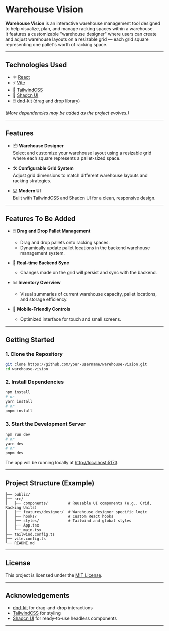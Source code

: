 # Warehouse Vision

**Warehouse Vision** is an interactive warehouse management tool designed to help visualize, plan, and manage racking spaces within a warehouse.  
It features a customizable "warehouse designer" where users can create and adjust warehouse layouts on a resizable grid — each grid square representing one pallet's worth of racking space.

---

## Technologies Used

- ⚛️ [React](https://react.dev/)
- ⚡ [Vite](https://vitejs.dev/)
- 🎨 [TailwindCSS](https://tailwindcss.com/)
- 🧩 [Shadcn UI](https://ui.shadcn.dev/)
- 🖱️ [dnd-kit](https://dndkit.com/) (drag and drop library)

*(More dependencies may be added as the project evolves.)*

---

## Features

- 📦 **Warehouse Designer**  
  Select and customize your warehouse layout using a resizable grid where each square represents a pallet-sized space.

- 🛠️ **Configurable Grid System**  
  Adjust grid dimensions to match different warehouse layouts and racking strategies.

- 💻 **Modern UI**  
  Built with TailwindCSS and Shadcn UI for a clean, responsive design.

---

## Features To Be Added

- 🖱️ **Drag and Drop Pallet Management**  
  - Drag and drop pallets onto racking spaces.
  - Dynamically update pallet locations in the backend warehouse management system.

- 🔄 **Real-time Backend Sync**  
  - Changes made on the grid will persist and sync with the backend.

- 📊 **Inventory Overview**  
  - Visual summaries of current warehouse capacity, pallet locations, and storage efficiency.

- 📱 **Mobile-Friendly Controls**  
  - Optimized interface for touch and small screens.

---

## Getting Started

### 1. Clone the Repository

```bash
git clone https://github.com/your-username/warehouse-vision.git
cd warehouse-vision
```

### 2. Install Dependencies

```bash
npm install
# or
yarn install
# or
pnpm install
```

### 3. Start the Development Server

```bash
npm run dev
# or
yarn dev
# or
pnpm dev
```

The app will be running locally at [http://localhost:5173](http://localhost:5173).

---

## Project Structure (Example)

```
├── public/
├── src/
│   ├── components/         # Reusable UI components (e.g., Grid, Racking Units)
│   ├── features/designer/  # Warehouse designer specific logic
│   ├── hooks/              # Custom React hooks
│   ├── styles/             # Tailwind and global styles
│   ├── App.tsx
│   └── main.tsx
├── tailwind.config.ts
├── vite.config.ts
└── README.md
```

---

## License

This project is licensed under the [MIT License](LICENSE).

---

## Acknowledgements

- [dnd-kit](https://dndkit.com/) for drag-and-drop interactions
- [TailwindCSS](https://tailwindcss.com/) for styling
- [Shadcn UI](https://ui.shadcn.dev/) for ready-to-use headless components

---